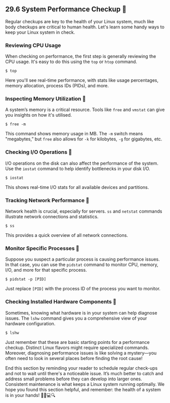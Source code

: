 ## 29.6 System Performance Checkup 💉

Regular checkups are key to the health of your Linux system, much like body checkups are critical to human health. Let's learn some handy ways to keep your Linux system in check. 

### Reviewing CPU Usage 

When checking on performance, the first step is generally reviewing the CPU usage. It's easy to do this using the `top` or `htop` command. 

```
$ top
```

Here you'll see real-time performance, with stats like usage percentages, memory allocation, process IDs (PIDs), and more.

### Inspecting Memory Utilization 🧠 

A system’s memory is a critical resource. Tools like `free` and `vmstat` can give you insights on how it's utilised. 

```
$ free -m
```

This command shows memory usage in MB. The `-m` switch means "megabytes,” but `free` also allows for `-k` for kilobytes, `-g` for gigabytes, etc.

### Checking I/O Operations 📁

I/O operations on the disk can also affect the performance of the system. Use the `iostat` command to help identify bottlenecks in your disk I/O.

```
$ iostat
```

This shows real-time I/O stats for all available devices and partitions.

### Tracking Network Performance 📡

Network health is crucial, especially for servers. `ss` and `netstat` commands illustrate network connections and statistics.

```
$ ss
```

This provides a quick overview of all network connections.

### Monitor Specific Processes 👀

Suppose you suspect a particular process is causing performance issues. In that case, you can use the `pidstat` command to monitor CPU, memory, I/O, and more for that specific process.

```
$ pidstat -p [PID]
```

Just replace `[PID]` with the process ID of the process you want to monitor.

### Checking Installed Hardware Components 🔧

Sometimes, knowing what hardware is in your system can help diagnose issues. The `lshw` command gives you a comprehensive view of your hardware configuration.

```
$ lshw
```

Just remember that these are basic starting points for a performance checkup. Distinct Linux flavors might require specialized commands. Moreover, diagnosing performance issues is like solving a mystery—you often need to look in several places before finding the root cause!

End this section by reminding your reader to schedule regular check-ups and not to wait until there's a noticeable issue. It’s much better to catch and address small problems before they can develop into larger ones. Consistent maintenance is what keeps a Linux system running optimally. We hope you found this section helpful, and remember: the health of a system is in your hands! 👨‍⚕️💻🔍